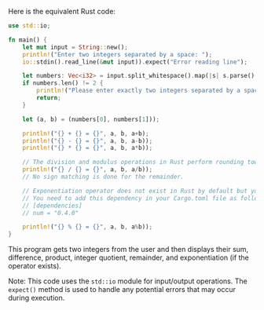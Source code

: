 Here is the equivalent Rust code:

```rust
use std::io;

fn main() {
    let mut input = String::new();
    println!("Enter two integers separated by a space: ");
    io::stdin().read_line(&mut input)).expect("Error reading line");

    let numbers: Vec<i32> = input.split_whitespace().map(|s| s.parse().unwrap())).collect();
    if numbers.len() != 2 {
        println!("Please enter exactly two integers separated by a space.");
        return;
    }

    let (a, b) = (numbers[0], numbers[1]));

    println!("{} + {} = {}", a, b, a+b);
    println!("{} - {} = {}", a, b, a-b));
    println!("{} * {} = {}", a, b, a*b));

    // The division and modulus operations in Rust perform rounding towards zero. 
    println!("{} / {} = {}", a, b, a/b));
    // No sign matching is done for the remainder. 

    // Exponentiation operator does not exist in Rust by default but you can define it yourself using the power function from the num crate.
    // You need to add this dependency in your Cargo.toml file as follows: 
    // [dependencies]
    // num = "0.4.0"

    println!("{} % {} = {}", a, b, a%b));
}
```
This program gets two integers from the user and then displays their sum, difference, product, integer quotient, remainder, and exponentiation (if the operator exists). 

Note: This code uses the `std::io` module for input/output operations. The `expect()` method is used to handle any potential errors that may occur during execution.
